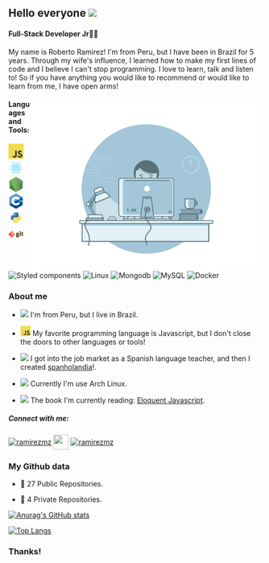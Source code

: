 <h2> Hello everyone <img src="https://media.giphy.com/media/hvRJCLFzcasrR4ia7z/giphy.gif" width="25px"></h2>

<h4>Full-Stack Developer Jr🧑‍💻</h4>
<p>My name is Roberto Ramirez! I'm from Peru, but I have been in Brazil for 5 years. Through my wife's influence, I learned how to make my first lines of code and I believe I can't stop programming. I love to learn, talk and listen to! So if you have anything you would like to recommend or would like to learn from me, I have open arms!
</p>


<img align="right" alt="GIF" width="460" src="./Pictures/wasting_time.gif"/>

<h4> Languages and Tools: </h4>

<img height="30" title="Javascript" src="https://raw.githubusercontent.com/github/explore/80688e429a7d4ef2fca1e82350fe8e3517d3494d/topics/javascript/javascript.png">
<img height="30" title="Reactjs" src="https://raw.githubusercontent.com/github/explore/80688e429a7d4ef2fca1e82350fe8e3517d3494d/topics/react/react.png">
<img height="30" title="Nodejs" src="https://raw.githubusercontent.com/github/explore/80688e429a7d4ef2fca1e82350fe8e3517d3494d/topics/nodejs/nodejs.png">
<img height="30" title="C++" src="https://raw.githubusercontent.com/github/explore/80688e429a7d4ef2fca1e82350fe8e3517d3494d/topics/cpp/cpp.png">
<img height="30" title="Python" src="https://raw.githubusercontent.com/github/explore/80688e429a7d4ef2fca1e82350fe8e3517d3494d/topics/python/python.png">
<img height="30" title="Git" src="https://raw.githubusercontent.com/github/explore/80688e429a7d4ef2fca1e82350fe8e3517d3494d/topics/git/git.png">
<img height="30" title="Styled components" src="https://img.icons8.com/emoji/48/000000/nail-polish-.png">
<img height="30" title="Linux" src="https://img.icons8.com/color/48/000000/linux--v2.png"/>
<img height="30" title="Mongodb" src="https://img.icons8.com/color/48/000000/mongodb.png"/>
<img height="30" title="MySQL"  src="https://img.icons8.com/color/48/26e07f/mysql-logo.png"/>
<img height="30" title="Docker" src="https://img.icons8.com/fluent/48/000000/docker.png"/>


<h3> About me</h3>

* <img height="22" src="https://img.icons8.com/color/48/fa314a/peru.png"/> I'm from Peru, but I live in Brazil.
* <img height="20" src="https://raw.githubusercontent.com/github/explore/80688e429a7d4ef2fca1e82350fe8e3517d3494d/topics/javascript/javascript.png"> My favorite programming language is Javascript, but I don't close the doors to other languages or tools!
* <img height="24" src="https://img.icons8.com/color/48/000000/teacher.png"/> I got into the job market as a Spanish language teacher, and then I created [spanholandia](https://www.instagram.com/spanholandia/)!.

* <img height="20"  src="https://img.icons8.com/material-rounded/24/4a90e2/arch-linux.png"/> Currently I'm use Arch Linux.
* <img height="26" src="https://img.icons8.com/fluency/48/26e07f/reading.png"/> The book I'm currently reading: [Eloquent Javascript](https://eloquentjavascript.net/).


<h5 align="left">Connect with me:</h5>
<p align="left">

<a href="https://linkedin.com/in/ramirezmz" target="blank"><img align="center" src="https://img.icons8.com/ios-glyphs/30/4a90e2/linkedin.png" alt="ramirezmz" height="30" width="30" /></a>
<a href="https://www.instagram.com/robertopramirez/" target="blank"><img align="center" src="https://img.icons8.com/fluency/48/4a90e2/instagram-new.png" height="30" width="30" /></a>
<a href="https://dev.to/ramirezmz" target="blank"><img align="center" src="https://img.icons8.com/windows/32/000000/dev.png" alt="ramirezmz" height="30" width="30" /></a>

</p>


### **My Github data**

* 📜 27 Public Repositories.

* 🔑 4 Private Repositories. 


 
 
[![Anurag's GitHub stats](https://github-readme-stats.vercel.app/api?username=ramirezmz&hide=issues&show_icons=true&theme=dracula)](https://github.com/anuraghazra/github-readme-stats)



[![Top Langs](https://github-readme-stats.vercel.app/api/top-langs/?username=ramirezmz&layout=compact)](https://github.com/anuraghazra/github-readme-stats)


<h3>Thanks!</h3>
